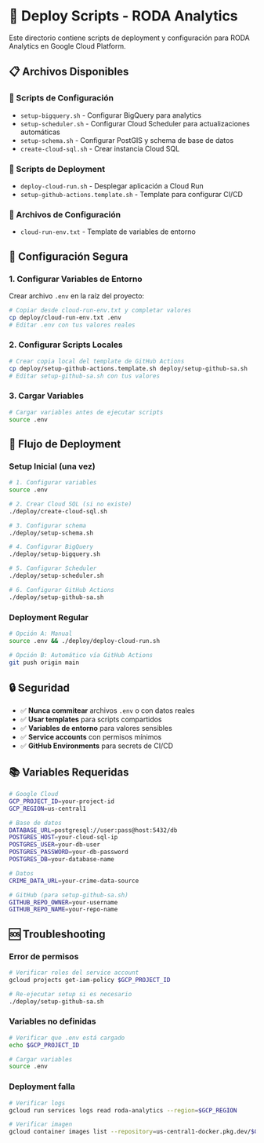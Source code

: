 # 🚀 Deploy Scripts - RODA Analytics

Este directorio contiene scripts de deployment y configuración para RODA Analytics en Google Cloud Platform.

## 📋 Archivos Disponibles

### 🔧 Scripts de Configuración
- `setup-bigquery.sh` - Configurar BigQuery para analytics
- `setup-scheduler.sh` - Configurar Cloud Scheduler para actualizaciones automáticas
- `setup-schema.sh` - Configurar PostGIS y schema de base de datos
- `create-cloud-sql.sh` - Crear instancia Cloud SQL

### 🚀 Scripts de Deployment  
- `deploy-cloud-run.sh` - Desplegar aplicación a Cloud Run
- `setup-github-actions.template.sh` - Template para configurar CI/CD

### 📄 Archivos de Configuración
- `cloud-run-env.txt` - Template de variables de entorno

## 🔐 Configuración Segura

### 1. Configurar Variables de Entorno

Crear archivo `.env` en la raíz del proyecto:

```bash
# Copiar desde cloud-run-env.txt y completar valores
cp deploy/cloud-run-env.txt .env
# Editar .env con tus valores reales
```

### 2. Configurar Scripts Locales

```bash
# Crear copia local del template de GitHub Actions
cp deploy/setup-github-actions.template.sh deploy/setup-github-sa.sh
# Editar setup-github-sa.sh con tus valores
```

### 3. Cargar Variables

```bash
# Cargar variables antes de ejecutar scripts
source .env
```

## 🚀 Flujo de Deployment

### Setup Inicial (una vez)

```bash
# 1. Configurar variables
source .env

# 2. Crear Cloud SQL (si no existe)
./deploy/create-cloud-sql.sh

# 3. Configurar schema
./deploy/setup-schema.sh

# 4. Configurar BigQuery
./deploy/setup-bigquery.sh

# 5. Configurar Scheduler
./deploy/setup-scheduler.sh

# 6. Configurar GitHub Actions
./deploy/setup-github-sa.sh
```

### Deployment Regular

```bash
# Opción A: Manual
source .env && ./deploy/deploy-cloud-run.sh

# Opción B: Automático vía GitHub Actions
git push origin main
```

## 🔒 Seguridad

- ✅ **Nunca commitear** archivos `.env` o con datos reales
- ✅ **Usar templates** para scripts compartidos
- ✅ **Variables de entorno** para valores sensibles
- ✅ **Service accounts** con permisos mínimos
- ✅ **GitHub Environments** para secrets de CI/CD

## 📚 Variables Requeridas

```bash
# Google Cloud
GCP_PROJECT_ID=your-project-id
GCP_REGION=us-central1

# Base de datos
DATABASE_URL=postgresql://user:pass@host:5432/db
POSTGRES_HOST=your-cloud-sql-ip
POSTGRES_USER=your-db-user
POSTGRES_PASSWORD=your-db-password
POSTGRES_DB=your-database-name

# Datos
CRIME_DATA_URL=your-crime-data-source

# GitHub (para setup-github-sa.sh)
GITHUB_REPO_OWNER=your-username
GITHUB_REPO_NAME=your-repo-name
```

## 🆘 Troubleshooting

### Error de permisos
```bash
# Verificar roles del service account
gcloud projects get-iam-policy $GCP_PROJECT_ID

# Re-ejecutar setup si es necesario
./deploy/setup-github-sa.sh
```

### Variables no definidas
```bash
# Verificar que .env está cargado
echo $GCP_PROJECT_ID

# Cargar variables
source .env
```

### Deployment falla
```bash
# Verificar logs
gcloud run services logs read roda-analytics --region=$GCP_REGION

# Verificar imagen
gcloud container images list --repository=us-central1-docker.pkg.dev/$GCP_PROJECT_ID/roda-repo
```
